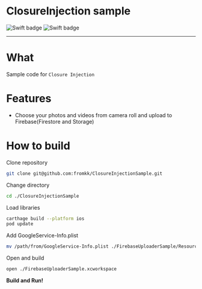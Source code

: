 # ClosureInjection sample

![Swift badge](https://img.shields.io/badge/Swift-4.2-F16D39.svg?style=flat) ![Swift badge](https://img.shields.io/badge/iOS-11-F16D39.svg?style=flat)

---

# What

Sample code for `Closure Injection`

# Features

- Choose your photos and videos from camera roll and upload to Firebase(Firestore and Storage)

# How to build

Clone repository

```sh
git clone git@github.com:fromkk/ClosureInjectionSample.git
```


Change directory

```sh
cd ./ClosureInjectionSample
```

Load libraries

```bash
carthage build --platform ios
pod update
```

Add GoogleService-Info.plist

```bash
mv /path/from/GoogleService-Info.plist ./FirebaseUploaderSample/Resources/
```

Open and build

```bash
open ./FirebaseUploaderSample.xcworkspace
```

**Build and Run!**
